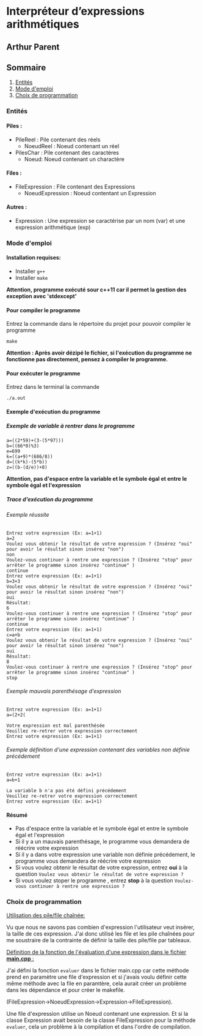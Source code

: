 # Interpréteur d’expressions arithmétiques
## Arthur Parent 
## Sommaire
1. [Entités](#Entités)
2. [Mode d'emploi](#emploi)
3. [Choix de programmation](#programmation)
### Entités <a name="Entités"></a>

#### Piles : 
- PileReel : Pile contenant des réels
  - NoeudReel : Noeud contenant un réel
- PilesChar : Pile contenant des caractères
  - Noeud: Noeud contenant un charactère
#### Files :
- FileExpression : File contenant des Expressions
  - NoeudExpression : Noeud contentant un Expression

#### Autres : 
- Expression : Une expression se caractérise par un nom (var) et une expression arithmétique (exp)

### Mode d'emploi <a name="emploi"></a>
#### Installation requises:
- Installer ```g++```
- Installer ```make```

**Attention, programme exécuté sour c++11 car il permet la gestion des exception avec 'stdexcept'**

#### Pour compiler le programme
Entrez la commande dans le répertoire du projet pour pouvoir compiler le programme

```
make 
```
**Attention : Après avoir dézipé le fichier, si l'exécution du programme ne fonctionne pas directement, pensez à compiler le programme.** 

#### Pour exécuter le programme

Entrez dans le terminal la commande
```
./a.out
```
#### Exemple d'exécution du programme

##### Exemple de variable à rentrer dans le programme
```
a=((2*59)+(3-(5*97)))
b=((66*0)%3)
e=699
k=((a+9)*(686/8))
d=((k*k)-(5*b))
z=((b-(d/e))+8)
```
**Attention, pas d'espace entre la variable et le symbole égal et entre le symbole égal et l'expression**

##### Trace d'exécution du programme
###### Exemple réussite
```
Entrez votre expression (Ex: a=1+1)
a=2
Voulez vous obtenir le résultat de votre expression ? (Insérez "oui" pour avoir le résultat sinon insérez "non")
non
Voulez-vous continuer à rentre une expression ? (Insérez "stop" pour arrêter le programme sinon insérez "continue" )
continue
Entrez votre expression (Ex: a=1+1)
b=3+3            
Voulez vous obtenir le résultat de votre expression ? (Insérez "oui" pour avoir le résultat sinon insérez "non")
oui
Résultat:
6
Voulez-vous continuer à rentre une expression ? (Insérez "stop" pour arrêter le programme sinon insérez "continue" )
continue
Entrez votre expression (Ex: a=1+1)
c=a+b
Voulez vous obtenir le résultat de votre expression ? (Insérez "oui" pour avoir le résultat sinon insérez "non")
oui
Résultat:
8
Voulez-vous continuer à rentre une expression ? (Insérez "stop" pour arrêter le programme sinon insérez "continue" )
stop
```

###### Exemple mauvais parenthésage d'expression
```
Entrez votre expression (Ex: a=1+1)
a=(2+2(
                      
Votre expression est mal parenthésée
Veuillez re-retrer votre expression correctement
Entrez votre expression (Ex: a=1+1)

```

###### Exemple définition d'une expression contenant des variables non définie précédement
```
Entrez votre expression (Ex: a=1+1)
a=b+1
                      
La variable b n'a pas été défini précédement
Veuillez re-retrer votre expression correctement
Entrez votre expression (Ex: a=1+1)

```

#### Résumé
- Pas d'espace entre la variable et le symbole égal et entre le symbole égal et l'expression
- Si il y a un mauvais parenthésage, le programme vous demandera de réécrire votre expression
- Si il y a dans votre expression une variable non définie précédement, le programme vous demandera de réécrire votre expression
- Si vous voulez obtenir le résultat de votre expression, entrez **oui** à la question ``Voulez vous obtenir le résultat de votre expression ?``
- Si vous voulez stoper le programme , entrez **stop** à la question ``Voulez-vous continuer à rentre une expression ?``

### Choix de programmation <a name="programmation"></a>
<ins>Utilisation des pile/file chaînée:</ins>

Vu que nous ne savons pas combien d'expression l'utilisateur veut insérer, la taille de ces expression. J'ai donc utilisé les file et les pile chaînées
pour me soustraire de la contrainte de définir la taille des pile/file par tableaux.

<ins>Définition de la fonction de l'évaluation d'une expression dans le fichier **main.cpp** :</ins>

J'ai défini la fonction ``evaluer`` dans le fichier main.cpp car cette méthode prend en paramètre une file d'expression et si j'avais voulu définir cette même méthode avec la file en paramtère,
cela aurait créer un problème dans les dépendance et pour créer le makefile.

(FileExpression->NoeudExpression->Expression->FileExpression).
 
Une file d'expression utilise un Noeud contenant une expression. Et si la classe Expression avait besoin de la classe FileExpression pour la méthode ``evaluer``, cela un problème à la compilation et dans l'ordre de compilation.



